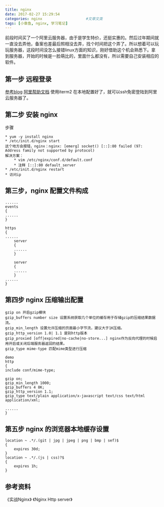 ```yaml
---
title: nginx
date: 2017-02-27 15:29:54
categories: nginx                    #文章文类
tags: [小章鱼, nginx, 学习笔记]
---
```


前段时间买了一个阿里云服务器，由于是学生特价，还挺实惠的。然后过年期间就一直没去弄他，备案也差最后照相没去弄，找个时间把这个弄了。所以想着可以玩玩服务器，这段时间没怎么接错linux方面的知识，刚好借助这个机会熟悉下。拿到服务器，开始的时候是一脸萌比的，里面什么都没有，所以需要自己安装相应的软件。

## 第一步 远程登录
[参考blog](http://blog.geeek.info/2016/03/18/linux%E6%9C%8D%E5%8A%A1%E5%99%A8%E5%AE%89%E5%85%A8%E8%AE%BE%E7%BD%AE/)
[阿里帮助文档](https://help.aliyun.com/knowledge_detail/41493.html)
使用iterm2 在本地配置好了，就可以ssh免密登陆到阿里云服务器了。

## 第二步 安装 nginx

步骤
```
* yum -y install nginx
* /etc/init.d/nginx start 
这个地方会报错，nginx：nginx: [emerg] socket() [::]:80 failed (97: Address family not supported by protocol)
解决方案： 
	* vim /etc/nginx/conf.d/default.conf
	* 注释 [::]:80 default_server
* /etc/init.d/nginx restart
* 访问ip
```
<!--more-->
## 第三步，nginx 配置文件构成

```
......
events
{
......
}

https
{
......
	server
	{
	......
	}

	server
	{
	......
	}	
......
}
```


## 第四步 nginx 压缩输出配置

```
gzip on 开启gzip模块
gzip_buffers number size 设置系统获取几个单位的缓存用于存储gzip的压缩结果数据流。
gzip_min_length 设置允许压缩的页面最小字节流，建议大于1K压缩。
gzip_http_version 1.0| 1.1 是别http版本
gzip_proxied [off|expired|no-cache|no-store...] nginx作为反向代理的时候启用开启或关闭后端服务器返回的结果。
gzip_type mime-type 匹配mime类型进行压缩

demo
http
{
include conf/mime-type;

gzip on;
gzip_min_length 1000;
gzip_buffers 4 8K;
gzip_http_version 1.1;
gzip_type text/plain application/x-javascript text/css text/html application/xml;

......
}
```

## 第五步 nginx 的浏览器本地缓存设置
```
location ~ .*/.(git | jpg | jpeg | png | bmp | sef)$
{
	expires 30d;
}
location ~ .*/.(js | css)?$
{
	expires 1h;
}
```

## 参考资料
《实战Nginx》
《Nginx Http server》